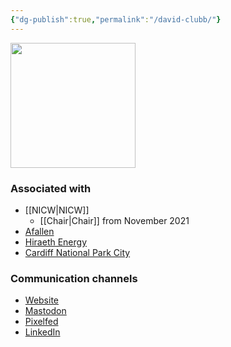 ```yaml
---
{"dg-publish":true,"permalink":"/david-clubb/"}
---
```



<img  src="https://nationalinfrastructurecommission.wales/wp-content/uploads/2021/11/David-Clubb-formal-headshot-2.jpg" height="200">

### Associated with
- [[NICW\|NICW]]
	- [[Chair\|Chair]] from November 2021
- [Afallen](https://afallen.cymru)
- [Hiraeth Energy](https://hiraethenergy.wales)
- [Cardiff National Park City](https://cardiffnpc.cymru/)

### Communication channels
- [Website](https://clubb.cymru)
- [Mastodon](https://toot.wales/@davidoclubb)
- [Pixelfed](https://pixelfed.social/i/web/profile/10708)
- [LinkedIn](https://www.linkedin.com/in/davidclubb/)
